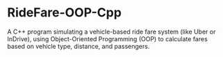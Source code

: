 # RideFare-OOP-Cpp
A C++ program simulating a vehicle-based ride fare system (like Uber or InDrive), using Object-Oriented Programming (OOP) to calculate fares based on vehicle type, distance, and passengers.

